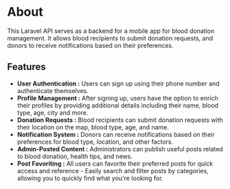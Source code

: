 
# About   

This Laravel API serves as a backend for a mobile app for blood donation management. It allows blood recipients to submit donation requests, and donors to receive notifications based on their preferences.

## Features
- **User Authentication :** Users can sign up using their phone number and authenticate themselves.
- **Profile Management :** After signing up, users have the option to enrich their profiles by providing additional details including their name, blood type, age, city and more.
- **Donation Requests :** Blood recipients can submit donation requests with their location on the map, blood type, age, and name.
- **Notification System :** Donors can receive notifications based on their preferences for blood type, location, and other factors.
- **Admin-Posted Content :** Administrators can publish useful posts related to blood donation, health tips, and news.
- **Post Favoriting :** All users can favorite their preferred posts for quick access and reference - Easily search and filter posts by categories, allowing you to quickly find what you're looking for.




